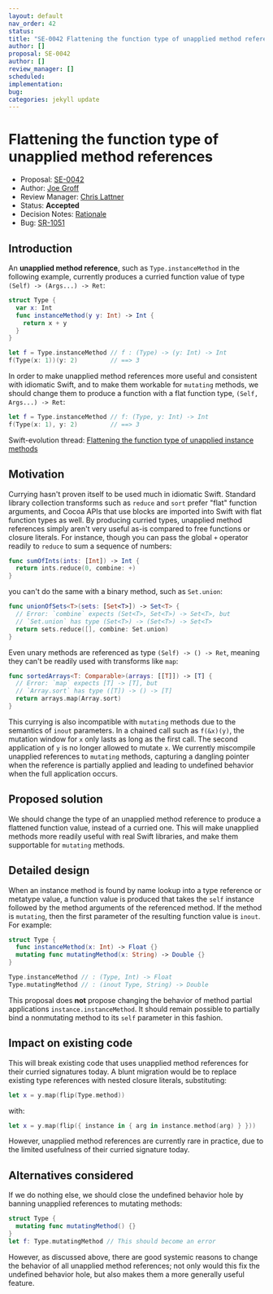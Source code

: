 ```yaml
---
layout: default
nav_order: 42
status: 
title: "SE-0042 Flattening the function type of unapplied method references"
author: []
proposal: SE-0042
author: []
review_manager: []
scheduled: 
implementation: 
bug: 
categories: jekyll update
---
```


# Flattening the function type of unapplied method references

* Proposal: [SE-0042](0042-flatten-method-types.md)
* Author: [Joe Groff](https://github.com/jckarter)
* Review Manager: [Chris Lattner](https://github.com/lattner)
* Status: **Accepted**
* Decision Notes: [Rationale](https://lists.swift.org/pipermail/swift-evolution/Week-of-Mon-20160321/013251.html)
* Bug: [SR-1051](https://bugs.swift.org/browse/SR-1051)

## Introduction

An **unapplied method reference**, such as `Type.instanceMethod` in the
following example, currently produces a curried function value of type
`(Self) -> (Args...) -> Ret`:

```swift
struct Type {
  var x: Int
  func instanceMethod(y y: Int) -> Int {
    return x + y
  }
}

let f = Type.instanceMethod // f : (Type) -> (y: Int) -> Int
f(Type(x: 1))(y: 2)         // ==> 3
```

In order to make unapplied method references more
useful and consistent with idiomatic Swift, and to make them workable for
`mutating` methods, we should change them to produce a function with a
flat function type, `(Self, Args...) -> Ret`:

```swift
let f = Type.instanceMethod // f: (Type, y: Int) -> Int
f(Type(x: 1), y: 2)         // ==> 3
```

Swift-evolution thread: [Flattening the function type of unapplied instance methods](https://lists.swift.org/pipermail/swift-evolution/Week-of-Mon-20160222/010843.html)

## Motivation

Currying hasn't proven itself to be used much in idiomatic Swift. Standard
library collection transforms such as `reduce` and `sort` prefer "flat"
function arguments, and Cocoa APIs that use blocks are imported into Swift
with flat function types as well. By producing curried types, unapplied method
references simply aren't very useful as-is compared to free functions or
closure literals. For instance, though you can pass the global `+` operator
readily to `reduce` to sum a sequence of numbers:

```swift
func sumOfInts(ints: [Int]) -> Int {
  return ints.reduce(0, combine: +)
}
```

you can't do the same with a binary method, such as `Set.union`:

```swift
func unionOfSets<T>(sets: [Set<T>]) -> Set<T> {
  // Error: `combine` expects (Set<T>, Set<T>) -> Set<T>, but
  // `Set.union` has type (Set<T>) -> (Set<T>) -> Set<T>
  return sets.reduce([], combine: Set.union)
}
```

Even unary methods are referenced as type `(Self) -> () -> Ret`, meaning
they can't be readily used with transforms like `map`:

```swift
func sortedArrays<T: Comparable>(arrays: [[T]]) -> [T] {
  // Error: `map` expects [T] -> [T], but
  // `Array.sort` has type ([T]) -> () -> [T]
  return arrays.map(Array.sort)
}
```

This currying is also incompatible with `mutating` methods due to the
semantics of `inout` parameters. In a chained call such as `f(&x)(y)`,
the mutation window for `x` only lasts as long as the first call. The second
application of `y` is no longer allowed to mutate `x`. We currently
miscompile unapplied references to `mutating` methods, capturing a dangling
pointer when the reference is partially applied and leading to undefined
behavior when the full application occurs.

## Proposed solution

We should change the type of an unapplied method reference to produce a
flattened function value, instead of a curried one. This will make unapplied
methods more readily useful with real Swift libraries, and make them
supportable for `mutating` methods.

## Detailed design

When an instance method is found by name lookup into a type reference or
metatype value, a function value is produced that takes the `self` instance
followed by the method arguments of the referenced method. If the method is
`mutating`, then the first parameter of the resulting function value is
`inout`. For example:

```swift
struct Type {
  func instanceMethod(x: Int) -> Float {}
  mutating func mutatingMethod(x: String) -> Double {}
}

Type.instanceMethod // : (Type, Int) -> Float
Type.mutatingMethod // : (inout Type, String) -> Double
```

This proposal does **not** propose changing the behavior of method
partial applications `instance.instanceMethod`. It should remain possible
to partially bind a nonmutating method to its `self` parameter in this
fashion.

## Impact on existing code

This will break existing code that uses unapplied method references for
their curried signatures today. A blunt migration would be to replace
existing type references with nested closure literals, substituting:

```swift
let x = y.map(flip(Type.method))
```

with:

```swift
let x = y.map(flip({ instance in { arg in instance.method(arg) } }))
```

However, unapplied method references are currently rare in practice, due
to the limited usefulness of their curried signature today.

## Alternatives considered

If we do nothing else, we should close the undefined behavior hole by
banning unapplied references to mutating methods:

```swift
struct Type {
  mutating func mutatingMethod() {}
}
let f: Type.mutatingMethod // This should become an error
```

However, as discussed above, there are good systemic reasons to change the
behavior of all unapplied method references; not only would this fix the
undefined behavior hole, but also makes them a more generally useful feature.
